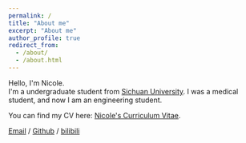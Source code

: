```yaml
---
permalink: /
title: "About me"
excerpt: "About me"
author_profile: true
redirect_from: 
  - /about/
  - /about.html
---
```



Hello, I'm Nicole.      
I'm a undergraduate student from [Sichuan University](https://www.scu.edu.cn/). I was a medical student, and now I am an engineering student.

You can find my CV here: [Nicole's Curriculum Vitae](../_pages/cv.md).


[Email](mailto:CyannSyin@163.com) / [Github](https://github.com/CyannSyin) / [bilibili](https://space.bilibili.com/116600920?spm_id_from=333.1007.0.0)

